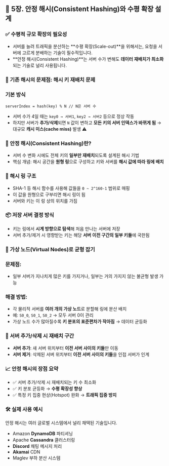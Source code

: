 ## 🎯 5장. 안정 해시(Consistent Hashing)와 수평 확장 설계

### ✅ 수평적 규모 확장의 필요성

- 서버를 늘려 트래픽을 분산하는 **수평 확장(Scale-out)**을 위해서는, 요청을 서버에 고르게 분배하는 기술이 필수적입니다.
- **안정 해시(Consistent Hashing)**는 서버 수가 변해도 **데이터 재배치가 최소화**되는 기술로 널리 사용됩니다.


### 🚨 기존 해시의 문제점: 해시 키 재배치 문제

### 기본 방식

```
serverIndex = hash(key) % N // N은 서버 수
```

- 서버 수가 4일 때는 `key0 → 서버1`, `key2 → 서버2` 등으로 정상 작동
- 하지만 서버가 **추가/삭제**되면 `N` 값이 변하고 **모든 키의 서버 인덱스가 바뀌게 됨**
→ 대규모 **캐시 미스(cache miss)** 발생 ⚠️


### 🧩 안정 해시(Consistent Hashing)란?

- 서버 수 변화 시에도 전체 키의 **일부만 재배치**되도록 설계된 해시 기법
- 핵심 개념: 해시 공간을 **원형 링**으로 구성하고 키와 서버를 **해시 값에 따라 링에 배치**


### 🔁 해시 링 구조

- SHA-1 등 해시 함수를 사용해 값들을 `0 ~ 2^160-1` 범위로 매핑
- 이 값을 원형으로 구부리면 해시 링이 됨
- 서버와 키는 이 링 상의 위치를 가짐


### 📦 저장 서버 결정 방식

- 키는 링에서 **시계 방향으로 탐색**해 처음 만나는 서버에 저장
- 서버 추가/제거 시 영향받는 키는 해당 **서버 이전 구간의 일부 키들**에 국한됨

### 🔀 가상 노드(Virtual Nodes)로 균형 잡기

### 문제점:

- 일부 서버가 지나치게 많은 키를 가지거나, 일부는 거의 가지지 않는 불균형 발생 가능

### 해결 방법:

- 각 물리적 서버를 **여러 개의 가상 노드**로 분할해 링에 분산 배치
- 예: `S0_0`, `S0_1`, `S0_2` → 모두 서버 0이 관리
- 가상 노드 수가 많아질수록 **키 분포의 표준편차가 작아짐** → 데이터 균등화

### 🔁 서버 추가/삭제 시 재배치 구간

- **서버 추가**: 새 서버 위치부터 **이전 서버 사이의 키들**만 이동
- **서버 제거**: 삭제된 서버 위치부터 **이전 서버 사이의 키들**을 인접 서버가 인계


### 📈 안정 해시의 장점 요약

- ✅ 서버 추가/삭제 시 재배치되는 키 수 최소화
- ✅ 키 분포 균등화 → **수평 확장성 향상**
- ✅ 특정 키 집중 현상(Hotspot) 완화 → **트래픽 집중 방지**

### 🛠️ 실제 사용 예시

안정 해시는 여러 글로벌 시스템에서 널리 채택된 기술입니다.

- Amazon **DynamoDB** 파티셔닝
- Apache **Cassandra** 클러스터링
- **Discord** 채팅 메시지 처리
- **Akamai** CDN
- Maglev 부하 분산 시스템